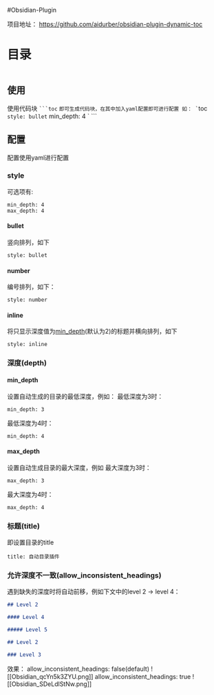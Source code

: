 #Obsidian-Plugin 

项目地址：
	https://github.com/aidurber/obsidian-plugin-dynamic-toc

# 目录
```toc

```

## 使用

使用代码块
` ```toc
` ```
即可生成代码块，在其中加入yaml配置即可进行配置
如：
` ```toc
` style: bullet
` min_depth: 4
` ```

## 配置

配置使用yaml进行配置

### style

可选项有:
```toc
min_depth: 4
max_depth: 4
```

#### bullet
竖向排列，如下
```toc
style: bullet
```

#### number
编号排列，如下：
```toc
style: number
```

#### inline
将只显示深度值为[min_depth]()(默认为2)的标题并横向排列，如下
```toc
style: inline
```

### 深度(depth)

#### min_depth
设置自动生成的目录的最低深度，例如：
最低深度为3时：
```toc
min_depth: 3
```
最低深度为4时：
```toc
min_depth: 4
```

#### max_depth
设置自动生成目录的最大深度，例如
最大深度为3时：
```toc
max_depth: 3
```

最大深度为4时：
```toc
max_depth: 4
```

### 标题(title)

即设置目录的title
```toc
title: 自动目录插件
```


### 允许深度不一致(allow_inconsistent_headings)

遇到缺失的深度时将自动前移，例如下文中的level 2 -> level 4：
```markdown
## Level 2

#### Level 4

##### Level 5

## Level 2

### Level 3
```
效果：
allow_inconsistent_headings: false(default)
![[Obsidian_qcYn5k3ZYU.png]]
allow_inconsistent_headings: true
![[Obsidian_SDeLdlStNw.png]]